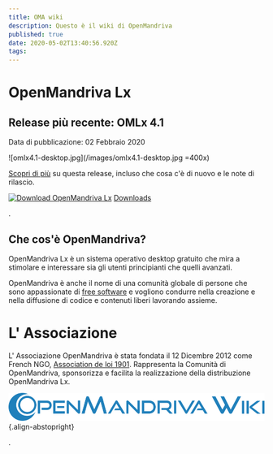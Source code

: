 ```yaml
---
title: OMA wiki
description: Questo è il wiki di OpenMandriva
published: true
date: 2020-05-02T13:40:56.920Z
tags: 
---
```


# OpenMandriva Lx

## Release più recente: OMLx 4.1
Data di pubblicazione: 02 Febbraio 2020

![omlx4.1-desktop.jpg](/images/omlx4.1-desktop.jpg =400x)

[Scopri di più](/en/releases/omlx41) su questa release, incluso che cosa c'è di nuovo e le note di rilascio.

[![Download OpenMandriva Lx](https://a.fsdn.com/con/app/sf-download-button)](https://sourceforge.net/projects/openmandriva/files/latest/download)
[Downloads](https://www.openmandriva.org/en/download)

.
## Che cos'è OpenMandriva?
OpenMandriva Lx è un sistema operativo desktop gratuito che mira a stimolare e interessare sia gli utenti principianti che quelli avanzati.

OpenMandriva è anche il nome di una comunità globale di persone che sono appassionate di [free software](http://en.wikipedia.org/wiki/Free_software) e vogliono condurre nella creazione e nella diffusione di codice e contenuti liberi lavorando assieme.

# L' Associazione
L' Associazione OpenMandriva è stata fondata il 12 Dicembre 2012 come French NGO, [Association de loi 1901](https://fr.wikipedia.org/wiki/Association_loi_de_1901). Rappresenta la Comunità di OpenMandriva, sponsorizza e facilita la realizzazione della distribuzione OpenMandriva Lx.

![openmandriva-wiki.svg](/logo/openmandriva-wiki.svg){.align-abstopright}

\.
